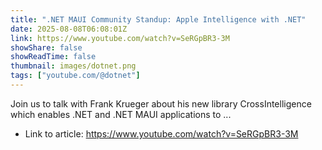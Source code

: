 ```yaml
---
title: ".NET MAUI Community Standup: Apple Intelligence with .NET"
date: 2025-08-08T06:08:01Z
link: https://www.youtube.com/watch?v=SeRGpBR3-3M
showShare: false
showReadTime: false
thumbnail: images/dotnet.png
tags: ["youtube.com/@dotnet"]
---
```

Join us to talk with Frank Krueger about his new library CrossIntelligence which enables .NET and .NET MAUI applications to ...

- Link to article: https://www.youtube.com/watch?v=SeRGpBR3-3M